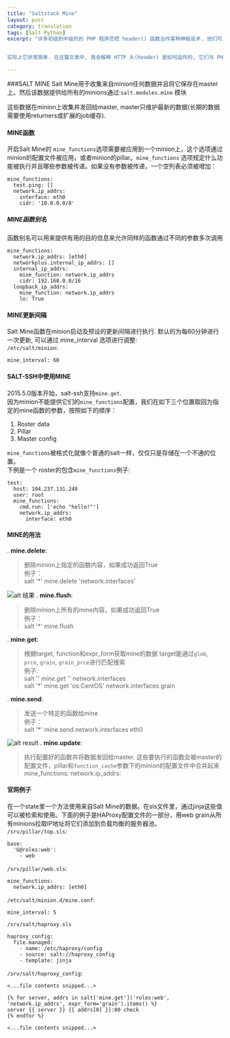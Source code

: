 ```yaml
---
title: "Saltstack Mine"
layout: post
category: translation
tags: [Salt Python]
excerpt: "许多初级到中级的的 PHP 程序员把 header() 函数当作某种神秘巫术. 他们可以照着代码示例把功能实现, 但是还是不知道到底它是如果运作的. 我最开始就是这样的.


实际上它非常简单. 在这篇文章中, 我会解释 HTTP 头(header) 是如何运作的, 它们与 PHP 的关系, 以及它们的 meta 标签 equivalents(对应物)"

---
```

###SALT MINE
Salt Mine用于收集来自minion任何数据并且将它保存在master上。然后该数据提供给所有的minions通过:`salt.modules.mine` 模块

这些数据在minion上收集并发回给master, master只维护最新的数据(长期的数据需要使用returners或扩展的job缓存).

#### MINE函数
开启Salt Mine的 `mine_functions`选项需要被应用到一个minion上，这个选项通过minion的配置文件被应用，或者minion的pillar。`mine_functions` 选项规定什么功能被执行并且哪些参数被传递。如果没有参数被传递，一个空列表必须被增加：

```
mine_functions:
  test.ping: []
  network.ip_addrs:
    interface: eth0
    cidr: '10.0.0.0/8'
```
##### MINE函数别名
函数别名可以用来提供有用的目的信息来允许同样的函数通过不同的参数多次调用

```
mine_functions:
  network.ip_addrs: [eth0]
  networkplus.internal_ip_addrs: []
  internal_ip_addrs:
    mine_function: network.ip_addrs
    cidr: 192.168.0.0/16
  loopback_ip_addrs:
    mine_function: network.ip_addrs
    lo: True
```

#### MINE更新间隔
Salt Mine函数在minion启动及预设的更新间隔进行执行. 默认的为每60分钟进行一次更新, 可以通过 mine_interval 选项进行调整:    
`/etc/salt/minion`:

```
mine_interval: 60
```

#### SALT-SSH中使用MINE
2015.5.0版本开始，salt-ssh支持`mine.get`.    
因为minion不能提供它们的`mine_functions`配置，我们在如下三个位置取回为指定的mine函数的参数，按照如下的顺序：
1. Roster data
2. Pillar
3. Master config

`mine_functions`被格式化就像个普通的salt一样，仅仅只是存储在一个不通的位置。    
下例是一个 roster的包含`mine_functions`例子:

```
test:
  host: 104.237.131.248
  user: root
  mine_functions:
    cmd.run: ['echo "hello!"']
    network.ip_addrs:
      interface: eth0
```

#### MINE的用法
. **mine.delete**:
> 删除minion上指定的函数内容，如果成功返回True    
> 例子：    
>     salt '*' mine.delete 'network.interfaces'    

![alt 结果](./mine.delete.png)
. **mine.flush**:
> 删除minion上所有的mine内容，如果成功返回True    
> 例子：    
>     salt '*' mine.flush    

. **mine.get**:
> 根据target, function和expr_form获取mine的数据
> target能通过`glob`, `prce`, `grain`, `grain_prce`进行匹配搜索    
> 例子:    
>     salt '*' mine.get '*' network.interfaces    
>     salt '*' mine.get 'os:CentOS' network.interfaces grain    

. **mine.send**:
> 发送一个特定的函数给mine    
> 例子：    
>     salt '*' mine.send network.interfaces eth0    

![alt result](./mine.send.png)
. **mine.update**:
> 执行配置好的函数并将数据发回给master. 这些要执行的函数会被master的配置文件，pillar和`function_cache`参数下的minion的配置文件中合并起来
> mine_functions:
>   network.ip_addrs:

#### 官网例子
在一个state里一个方法使用来自Salt Mine的数据。在sls文件里，通过jinja这些值可以被检索和使用。下面的例子是HAProxy配置文件的一部分，用web grain从所有minions拉取IP地址将它们添加到负载均衡的服务器池。    
`/srv/pillar/top.sls`:

```
base:
  'G@roles:web':
    - web
```
`/srv/pillar/web.sls`:

```
mine_functions:
  network.ip_addrs: [eth0]
```
`/etc/salt/minion.d/mine.conf`:

```
mine_interval: 5
```
`/srv/salt/haproxy.sls`

```
haproxy_config:
  file.managed:
    - name: /etc/haproxy/config
    - source: salt://haproxy_config
    - template: jinja
```
`/srv/salt/haproxy_config`:

```
<...file contents snipped...>

{% for server, addrs in salt['mine.get']('roles:web', 'network.ip_addrs', expr_form='grain').items() %}
server {{ server }} {{ addrs[0] }}:80 check
{% endfor %}

<...file contents snipped...>
```



